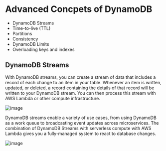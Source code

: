 # Advanced Concpets of DynamoDB

* DynamoDB Streams 
* Time-to-live (TTL)
* Partitions
* Consistency
* DynamoDB Limits
* Overloading keys and indexes


## DynamoDB Streams 
With DynamoDB streams, you can create a stream of data that includes a record of each change to an item in your table. 
Whenever an item is written, updated, or deleted, a record containing the details of that record will be written to your DynamoDB stream. 
You can then process this stream with AWS Lambda or other compute infrastructure.

![image](https://user-images.githubusercontent.com/17270996/168018762-10b28160-8234-4ecb-8f32-c69533ae129b.png)

DynamoDB streams enable a variety of use cases, from using DynamoDB as a work queue to broadcasting event updates across microservices. 
The combination of DynamoDB Streams with serverless compute with AWS Lambda gives you a fully-managed system to react to database changes.

![image](https://user-images.githubusercontent.com/17270996/168018964-2facb7f6-8d26-41a1-9e2c-f5a1a5df5a1f.png)
